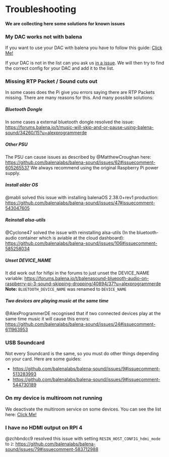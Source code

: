 # Troubleshooting
#### We are collecting here some solutions for known issues

### My DAC works not with balena

If you want to use your DAC with balena you have to follow this guide: [Click Me!](https://github.com/balenalabs/balena-sound/blob/master/DAC_configuration.md#dac-configuration)

If your DAC is not in the list can you ask us [in a issue](https://github.com/balenalabs/balena-sound/issues). We will then try to find the correct config for your DAC and add it to the list.

### Missing RTP Packet / Sound cuts out 
In some cases does the Pi give you errors saying there are RTP Packets missing.
There are many reasons for this. And many possible solutions:
##### Bluetooth Dongle
In some cases a external bluetooth dongle resolved the issue: https://forums.balena.io/t/music-will-skip-and-or-pause-using-balena-sound/34260/15?u=alexprogrammerde
##### Other PSU
The PSU can cause issues as described by @MatthewCroughan here: https://github.com/balenalabs/balena-sound/issues/62#issuecomment-605265537
We always recommend using the original Raspberry Pi power supply.
##### Install older OS
@mabli solved this issue with installing balenaOS 2.38.0+rev1 production: https://github.com/balenalabs/balena-sound/issues/47#issuecomment-543047605
##### Reinstall alsa-utils
@Cyclone47 solved the issue with reinstalling alsa-utils (In the bluetooth-audio container which is aviable at the cloud dashboard): https://github.com/balenalabs/balena-sound/issues/106#issuecomment-585258034
##### Unset DEVICE_NAME
It did work out for hifipi in the forums to just unset the DEVICE_NAME variable: https://forums.balena.io/t/balenasound-blueooth-audio-on-raspberry-pi-3-sound-skipping-dropping/40894/37?u=alexprogrammerde
**Note:** `BLUETOOTH_DEVICE_NAME` was renamed to `DEVICE_NAME`
##### Two devices are playing music at the same time
@AlexProgrammerDE recognised that if two connected devices play at the same time music it will cause this errors: https://github.com/balenalabs/balena-sound/issues/24#issuecomment-611963953

### USB Soundcard
Not every Soundcard is the same, so you must do other things depending on your card. Here are some guides:

* https://github.com/balenalabs/balena-sound/issues/9#issuecomment-513283993 
* https://github.com/balenalabs/balena-sound/issues/9#issuecomment-544730189

### On my device is multiroom not running
We deactivate the multiroom service on some devices. You can see the list here: [Click Me!](https://github.com/balenalabs/balena-sound/blob/master/DeviceSupport.md)
### I have no HDMI output on RPI 4
@zchbndcc9 resolved this issue with setting `RESIN_HOST_CONFIG_hdmi_mode` to `2`: https://github.com/balenalabs/balena-sound/issues/79#issuecomment-583712988
